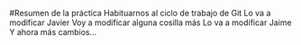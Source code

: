 #Resumen de la práctica
Habituarnos al ciclo de trabajo de Git
Lo va a modificar Javier
Voy a modificar alguna cosilla más
Lo va a modificar Jaime
Y ahora más cambios...
